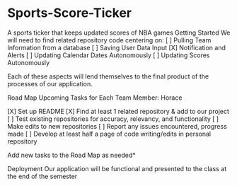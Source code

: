 # Sports-Score-Ticker
A sports ticker that keeps updated scores of NBA games
Getting Started
We will need to find related repository code centering on:
[ ] Pulling Team Information from a database
[ ] Saving User Data Input
[X] Notification and Alerts
[ ] Updating Calendar Dates Autonomously
[ ] Updating Scores Autonomously 

Each of these aspects will lend themselves to the final product of the processes of our application.

Road Map 
Upcoming Tasks for Each Team Member:
Horace 

[X] Set up README
[X] Find at least 1 related repository & add to our project
[ ] Test existing repositories for accuracy, relevancy, and functionality
[ ] Make edits to new repositories
[ ] Report any issues encountered, progress made
[ ] Develop at least half a page of code writing/edits in personal repository

Add new tasks to the Road Map as needed* 

Deployment
Our application will be functional and presented to the class at the end of the semester 
